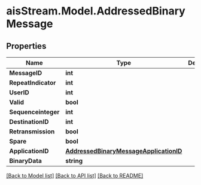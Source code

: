 # aisStream.Model.AddressedBinaryMessage

## Properties

Name | Type | Description | Notes
------------ | ------------- | ------------- | -------------
**MessageID** | **int** |  | 
**RepeatIndicator** | **int** |  | 
**UserID** | **int** |  | 
**Valid** | **bool** |  | 
**Sequenceinteger** | **int** |  | 
**DestinationID** | **int** |  | 
**Retransmission** | **bool** |  | 
**Spare** | **bool** |  | 
**ApplicationID** | [**AddressedBinaryMessageApplicationID**](AddressedBinaryMessageApplicationID.md) |  | 
**BinaryData** | **string** |  | 

[[Back to Model list]](../README.md#documentation-for-models) [[Back to API list]](../README.md#documentation-for-api-endpoints) [[Back to README]](../README.md)

